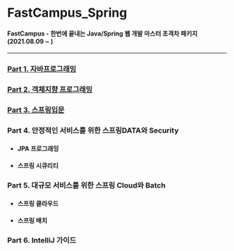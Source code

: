 # FastCampus_Spring
#### FastCampus - 한번에 끝내는 Java/Spring 웹 개발 마스터 초격차 패키지 (2021.08.09 ~ )

---

### [Part 1. 자바프로그래밍](https://github.com/hyunmin0317/FastCampus_Spring/tree/main/Part1)

### [Part 2. 객체지향 프로그래밍](https://github.com/hyunmin0317/FastCampus_Spring/tree/main/Part2)

### [Part 3. 스프링입문](https://github.com/hyunmin0317/FastCampus_Spring/tree/main/Part3)

### Part 4. 안정적인 서비스를 위한 스프링DATA와 Security

* #### JPA 프로그래밍

- #### 스프링 시큐리티

### Part 5. 대규모 서비스를 위한 스프링 Cloud와 Batch

* #### 스프링 클라우드

* #### 스프링 배치

### Part 6. IntelliJ 가이드

